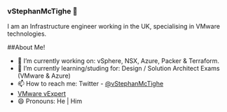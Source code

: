 ### vStephanMcTighe 👋

I am an Infrastructure engineer working in the UK, specialising in VMware technologies.  

##About Me!
- 🔭 I’m currently working on: vSphere, NSX, Azure, Packer & Terraform.
- 🌱 I’m currently learning/studing for: Design / Solution Architect Exams (VMware & Azure)
- 📫 How to reach me: Twitter - [@vStephanMcTighe](https://twitter.com/vStephanMcTighe)
- [VMware vExpert](https://vexpert.vmware.com/directory/6613)
- 😄 Pronouns: He | Him

<!--
**smctighevcp/smctighevcp** is a ✨ _special_ ✨ repository because its `README.md` (this file) appears on your GitHub profile.

Here are some ideas to get you started:

- 🔭 I’m currently working on ...
- 🌱 I’m currently learning ...
- 👯 I’m looking to collaborate on ...
- 🤔 I’m looking for help with ...
- 💬 Ask me about ...
- 📫 How to reach me: ...
- 😄 Pronouns: ...
- ⚡ Fun fact: ...
-->
